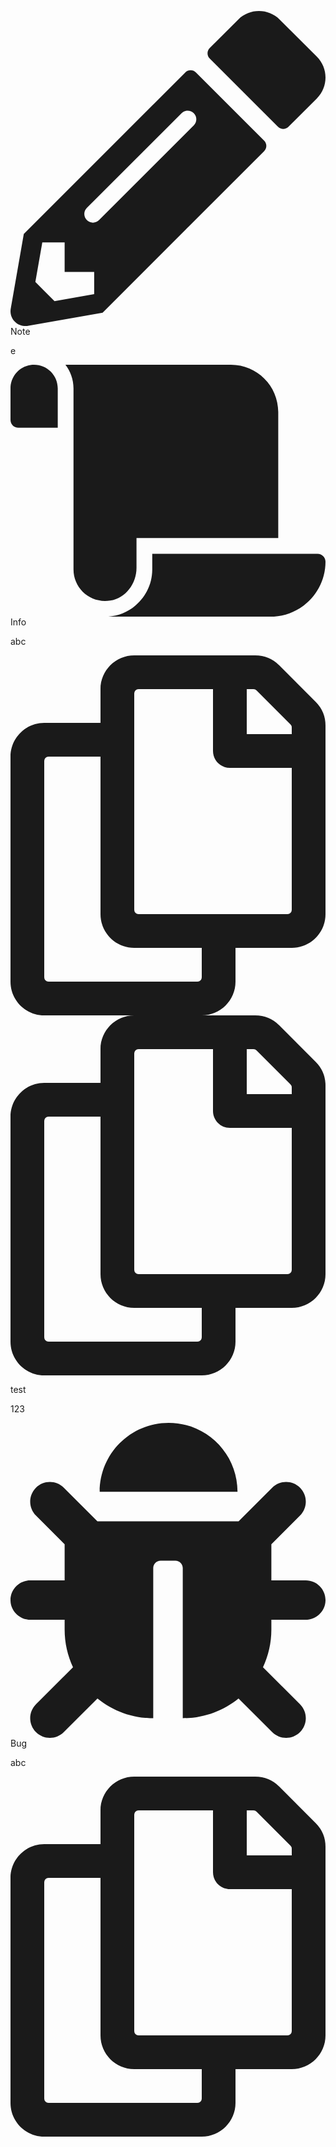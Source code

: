 





<div class="admonition admonition-note admonition-plugin" style="--admonition-color: 68, 138, 255;" id="ID_fPIp--vYbYjLTcGnOgTYQ"><div class="admonition-title "><p class="admonition-title-content"><div class="admonition-title-icon"><svg aria-hidden="true" focusable="false" data-prefix="fas" data-icon="pencil-alt" class="svg-inline--fa fa-pencil-alt fa-w-16" role="img" xmlns="http://www.w3.org/2000/svg" viewBox="0 0 512 512"><path fill="currentColor" d="M497.9 142.1l-46.1 46.1c-4.7 4.7-12.3 4.7-17 0l-111-111c-4.7-4.7-4.7-12.3 0-17l46.1-46.1c18.7-18.7 49.1-18.7 67.9 0l60.1 60.1c18.8 18.7 18.8 49.1 0 67.9zM284.2 99.8L21.6 362.4.4 483.9c-2.9 16.4 11.4 30.6 27.8 27.8l121.5-21.3 262.6-262.6c4.7-4.7 4.7-12.3 0-17l-111-111c-4.8-4.7-12.4-4.7-17.1 0zM124.1 339.9c-5.5-5.5-5.5-14.3 0-19.8l154-154c5.5-5.5 14.3-5.5 19.8 0s5.5 14.3 0 19.8l-154 154c-5.5 5.5-14.3 5.5-19.8 0zM88 424h48v36.3l-64.5 11.3-31.1-31.1L51.7 376H88v48z"></path></svg></div><div class="admonition-title-markdown">Note</div></p></div><div class="admonition-content"><p>e</p>
<div class="admonition admonition-info admonition-plugin" style="--admonition-color: 99, 99, 99;" id="ID_nOLGBRQf86-LktzRbQEUF"><div class="admonition-title "><p class="admonition-title-content"><div class="admonition-title-icon"><svg aria-hidden="true" focusable="false" data-prefix="fas" data-icon="scroll" class="svg-inline--fa fa-scroll fa-w-20" role="img" xmlns="http://www.w3.org/2000/svg" viewBox="0 0 640 512"><path fill="currentColor" d="M48 0C21.53 0 0 21.53 0 48v64c0 8.84 7.16 16 16 16h80V48C96 21.53 74.47 0 48 0zm208 412.57V352h288V96c0-52.94-43.06-96-96-96H111.59C121.74 13.41 128 29.92 128 48v368c0 38.87 34.65 69.65 74.75 63.12C234.22 474 256 444.46 256 412.57zM288 384v32c0 52.93-43.06 96-96 96h336c61.86 0 112-50.14 112-112 0-8.84-7.16-16-16-16H288z"></path></svg></div><div class="admonition-title-markdown">Info</div></p></div><div class="admonition-content"><p>abc</p><div class="admonition-content-copy"><svg aria-hidden="true" focusable="false" data-prefix="far" data-icon="copy" class="svg-inline--fa fa-copy fa-w-14" role="img" xmlns="http://www.w3.org/2000/svg" viewBox="0 0 448 512"><path fill="currentColor" d="M433.941 65.941l-51.882-51.882A48 48 0 0 0 348.118 0H176c-26.51 0-48 21.49-48 48v48H48c-26.51 0-48 21.49-48 48v320c0 26.51 21.49 48 48 48h224c26.51 0 48-21.49 48-48v-48h80c26.51 0 48-21.49 48-48V99.882a48 48 0 0 0-14.059-33.941zM266 464H54a6 6 0 0 1-6-6V150a6 6 0 0 1 6-6h74v224c0 26.51 21.49 48 48 48h96v42a6 6 0 0 1-6 6zm128-96H182a6 6 0 0 1-6-6V54a6 6 0 0 1 6-6h106v88c0 13.255 10.745 24 24 24h88v202a6 6 0 0 1-6 6zm6-256h-64V48h9.632c1.591 0 3.117.632 4.243 1.757l48.368 48.368a6 6 0 0 1 1.757 4.243V112z"></path></svg></div></div></div><div class="admonition-content-copy"><svg aria-hidden="true" focusable="false" data-prefix="far" data-icon="copy" class="svg-inline--fa fa-copy fa-w-14" role="img" xmlns="http://www.w3.org/2000/svg" viewBox="0 0 448 512"><path fill="currentColor" d="M433.941 65.941l-51.882-51.882A48 48 0 0 0 348.118 0H176c-26.51 0-48 21.49-48 48v48H48c-26.51 0-48 21.49-48 48v320c0 26.51 21.49 48 48 48h224c26.51 0 48-21.49 48-48v-48h80c26.51 0 48-21.49 48-48V99.882a48 48 0 0 0-14.059-33.941zM266 464H54a6 6 0 0 1-6-6V150a6 6 0 0 1 6-6h74v224c0 26.51 21.49 48 48 48h96v42a6 6 0 0 1-6 6zm128-96H182a6 6 0 0 1-6-6V54a6 6 0 0 1 6-6h106v88c0 13.255 10.745 24 24 24h88v202a6 6 0 0 1-6 6zm6-256h-64V48h9.632c1.591 0 3.117.632 4.243 1.757l48.368 48.368a6 6 0 0 1 1.757 4.243V112z"></path></svg></div></div></div>


test

123

<div class="admonition admonition-bug admonition-plugin" style="--admonition-color: 245, 0, 87;" id="ID_nh5U2GVKxlVqjSDpbdnOV"><div class="admonition-title "><p class="admonition-title-content"><div class="admonition-title-icon"><svg aria-hidden="true" focusable="false" data-prefix="fas" data-icon="bug" class="svg-inline--fa fa-bug fa-w-16" role="img" xmlns="http://www.w3.org/2000/svg" viewBox="0 0 512 512"><path fill="currentColor" d="M511.988 288.9c-.478 17.43-15.217 31.1-32.653 31.1H424v16c0 21.864-4.882 42.584-13.6 61.145l60.228 60.228c12.496 12.497 12.496 32.758 0 45.255-12.498 12.497-32.759 12.496-45.256 0l-54.736-54.736C345.886 467.965 314.351 480 280 480V236c0-6.627-5.373-12-12-12h-24c-6.627 0-12 5.373-12 12v244c-34.351 0-65.886-12.035-90.636-32.108l-54.736 54.736c-12.498 12.497-32.759 12.496-45.256 0-12.496-12.497-12.496-32.758 0-45.255l60.228-60.228C92.882 378.584 88 357.864 88 336v-16H32.666C15.23 320 .491 306.33.013 288.9-.484 270.816 14.028 256 32 256h56v-58.745l-46.628-46.628c-12.496-12.497-12.496-32.758 0-45.255 12.498-12.497 32.758-12.497 45.256 0L141.255 160h229.489l54.627-54.627c12.498-12.497 32.758-12.497 45.256 0 12.496 12.497 12.496 32.758 0 45.255L424 197.255V256h56c17.972 0 32.484 14.816 31.988 32.9zM257 0c-61.856 0-112 50.144-112 112h224C369 50.144 318.856 0 257 0z"></path></svg></div><div class="admonition-title-markdown">Bug</div></p></div><div class="admonition-content"><p>abc</p><div class="admonition-content-copy"><svg aria-hidden="true" focusable="false" data-prefix="far" data-icon="copy" class="svg-inline--fa fa-copy fa-w-14" role="img" xmlns="http://www.w3.org/2000/svg" viewBox="0 0 448 512"><path fill="currentColor" d="M433.941 65.941l-51.882-51.882A48 48 0 0 0 348.118 0H176c-26.51 0-48 21.49-48 48v48H48c-26.51 0-48 21.49-48 48v320c0 26.51 21.49 48 48 48h224c26.51 0 48-21.49 48-48v-48h80c26.51 0 48-21.49 48-48V99.882a48 48 0 0 0-14.059-33.941zM266 464H54a6 6 0 0 1-6-6V150a6 6 0 0 1 6-6h74v224c0 26.51 21.49 48 48 48h96v42a6 6 0 0 1-6 6zm128-96H182a6 6 0 0 1-6-6V54a6 6 0 0 1 6-6h106v88c0 13.255 10.745 24 24 24h88v202a6 6 0 0 1-6 6zm6-256h-64V48h9.632c1.591 0 3.117.632 4.243 1.757l48.368 48.368a6 6 0 0 1 1.757 4.243V112z"></path></svg></div></div></div>